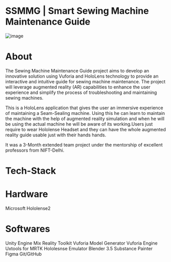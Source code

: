 # SSMMG | Smart Sewing Machine Maintenance Guide

![image](https://github.com/XROS-X-NIFT/SSMMG/assets/68684226/43524fbf-eef9-4dcd-ac04-cf6c8d834506)

# About

The Sewing Machine Maintenance Guide project aims to develop an innovative solution using Vuforia and HoloLens technology to provide an interactive and intuitive guide for sewing machine maintenance. The project will leverage augmented reality (AR) capabilities to enhance the user experience and simplify the process of troubleshooting and maintaining sewing machines.

This is a HoloLens application that gives the user an immersive experience of maintaining a Seam-Sealing machine. Using this he can learn to maintain the machine with the help of augmented reality simulation and when he will be using the actual machine he will be aware of its working.Users just require to wear Hololense Headset and they can have the whole augmented reality guide usable just with their hands hands.  

It was a 3-Month extended team project under the mentorship of excellent professors from NIFT-Delhi.

# Tech-Stack

# Hardware
Microsoft Hololense2

# Softwares
Unity Engine
Mix Reality Toolkit
Vuforia Model Generator
Vuforia Engine
Uxtools for MRTK
Hololesnse Emulator
Blender 3.5
Substance Painter
Figma
Git/GitHub
